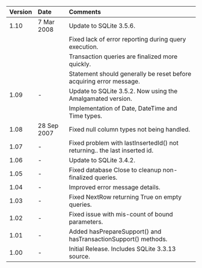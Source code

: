 | **Version** | **Date** | **Comments** |
|:------------|:---------|:-------------|
| 1.10 | 7 Mar 2008 | Update to SQLite 3.5.6. |
|  |  | Fixed lack of error reporting during query execution. |
|  |  | Transaction queries are finalized more quickly. |
|  |  | Statement should generally be reset before acquiring error message. |
| 1.09 | - | Update to SQLite 3.5.2. Now using the Amalgamated version. |
|  |  | Implementation of Date, DateTime and Time types. |
| 1.08 | 28 Sep 2007 | Fixed null column types not being handled. |
| 1.07 | - | Fixed problem with lastInsertedId() not returning.. the last inserted id. |
| 1.06 | - | Update to SQLite 3.4.2. |
| 1.05 | - | Fixed database Close to cleanup non-finalized queries. |
| 1.04 | - | Improved error message details. |
| 1.03 | - | Fixed NextRow returning True on empty queries. |
| 1.02 | - | Fixed issue with mis-count of bound parameters. |
| 1.01 | - | Added hasPrepareSupport() and hasTransactionSupport() methods. |
| 1.00 | - | Initial Release. Includes SQLite 3.3.13 source. |